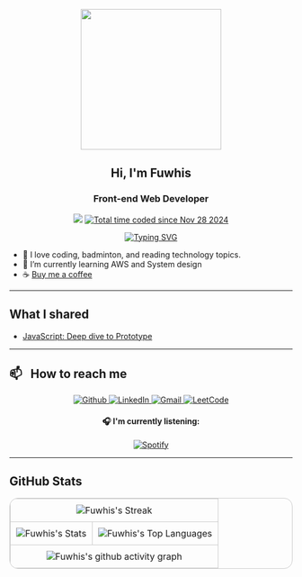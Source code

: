 <p align="center">
  <img src="https://media.giphy.com/media/v1.Y2lkPTc5MGI3NjExejEyMTZ1eHIyMnFja3NhMnFtaWgwc2N3aHJ2ZGR1dGU0ZmJmcDNyNyZlcD12MV9pbnRlcm5hbF9naWZfYnlfaWQmY3Q9cw/OOkuWV0M23iS2C8DwZ/giphy.webp" width="250">
</p>

<h2 align="center">Hi, I'm Fuwhis</h2>
<h3 align="center">Front-end Web Developer</h3>
<p align="center">
  <img src="https://komarev.com/ghpvc/?username=fuwhis&color=yellow&style=flat">
  <a href="https://wakatime.com/@018e0517-06b9-4346-93cb-b91a2f4a9d12">
    <img src="https://wakatime.com/badge/user/018e0517-06b9-4346-93cb-b91a2f4a9d12.svg" alt="Total time coded since Nov 28 2024" />
  </a>
</p>

<p align="center">
  <a href="https://git.io/typing-svg">
    <img src="https://readme-typing-svg.demolab.com?font=Fira+Code&weight=500&pause=2000&color=28A745&center=true&vCenter=true&random=true&width=435&lines=Code+Today%2C+Shape+Tomorrow+%F0%9F%8C%9F" alt="Typing SVG" />
  </a>
</p>

- 🥰 I love coding, badminton, and reading technology topics.
- 🌱 I’m currently learning AWS and System design
- ☕️ [Buy me a coffee](https://buymeacoffee.com/fuwhis)

---

## What I shared

- [JavaScript: Deep dive to Prototype](https://substack.com/home/post/p-149901267) <br/>

---

## 📫 &nbsp; How to reach me

<p align="center">
  <a href="https://github.com/fuwhis" target="_blank">
    <img alt="Github" src="https://img.shields.io/badge/github-%23121011.svg?style=for-the-badge&logo=github&logoColor=white" />
  </a>
  <a href="https://www.linkedin.com/in/quynp01/" target="_blank">
    <img alt="LinkedIn" src="https://img.shields.io/badge/linkedin-%230077B5.svg?&style=for-the-badge&logo=linkedin&logoColor=white" />
  </a>
  <!-- <a href="https://twitter.com/quynp1" target="_blank">
    <img alt="LinkedIn" src="https://img.shields.io/badge/twitter-%230077B5.svg?&style=for-the-badge&logo=twitter&logoColor=white" />
  </a> -->
  <a href="mailto:quynguyen.itengineer@gmail.com" target="_blank">
    <img alt="Gmail" src="https://img.shields.io/badge/Gmail-D14836?style=for-the-badge&logo=gmail&logoColor=white"/>
  </a>
  <!-- <a href="https://leetcode.com/u/fuwhis" target="_blank">
    <img alt="LeetCode" src="https://img.shields.io/badge/LeetCode-000000?style=for-the-badge&logo=LeetCode&logoColor=#d16c06"/>
  </a> -->
  <!-- <a href="https://stackoverflow.com/users/9931606/littleant" target="_blank">
    <img alt="LeetCode" src="https://img.shields.io/badge/-Stackoverflow-FE7A16?style=for-the-badge&logo=stack-overflow&logoColor=white"/>
  </a> -->
  <a href="https://substack.com/@fuwhis" target="_blank">
    <img alt="LeetCode" src="https://img.shields.io/badge/Substack-%23006f5c.svg?style=for-the-badge&logo=substack&logoColor=FF6719"/>
  </a>
</p>

<h4 align="center">🎧 I'm currently listening:</h4>

<div align="center">
  <a href="https://open.spotify.com/user/wjkxsp0ez5kscr3ou1or3cgor" target="_blank">
    <img src="https://ldhnam.vercel.app/api/spotify" alt="Spotify">
  </a>
</div>

---

## GitHub Stats

<table align="center" style="border: 1px solid #ccc; border-radius: 15px; border-collapse: collapse;">
  <tr>
    <td colspan="2" align="center" style="border: 1px solid #ccc; padding: 10px;">
      <img src="https://github-readme-streak-stats.herokuapp.com/?user=fuwhis&theme=vue-dark&hide_border=false" alt="Fuwhis's Streak" />
    </td>
  </tr>
  <tr>
    <td align="center" style="border: 1px solid #ccc; padding: 10px;">
      <img src="https://github-readme-stats.vercel.app/api?username=fuwhis&theme=vue-dark&show_icons=true&hide_border=false&count_private=true" alt="Fuwhis's Stats" />
    </td>
    <td align="center" style="border: 1px solid #ccc; padding: 10px;">
      <img src="https://github-readme-stats.vercel.app/api/top-langs/?username=fuwhis&theme=vue-dark&show_icons=true&hide_border=false&layout=compact" alt="Fuwhis's Top Languages" />
    </td>
  </tr>
  <tr>
    <td colspan="2" align="center" style="border: 1px solid #ccc; padding: 10px;">
      <img src="https://github-readme-activity-graph.vercel.app/graph?username=fuwhis&theme=vue" alt="Fuwhis's github activity graph" />
    </td>
  </tr>
</table>
